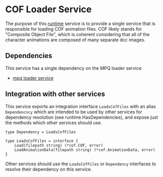 # COF Loader Service
The purpose of this [runtime](https://github.com/gravestench/runtime) service is
to provide a single service that is responsible for loading COF animation files.
COF likely stands for "Composite Object File", which is coherent considering that
all of the character animations are composed of many separate dcc images.

## Dependencies
This service has a single dependency on the MPQ loader service
* [mpq loader service](../mpqLoader)

## Integration with other services
This service exports an integration interface `LoadsCofFiles` with an alias
`Dependencncy` which are intended to be used by other services for dependency
resolution (see runtime.HasDependencies), and expose just the methods which
other services should use.
```golang
type Dependency = LoadsCofFiles

type LoadsCofFiles = interface {
    Load(filepath string) (*cof.COF, error)
    LoadAnimationData(filepath string) (*cof.AnimationData, error)
}
```

Other services should use the `LoadsCofFiles` or `Dependency` interfaces to resolve
their dependency on this service.
